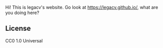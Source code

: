 Hi! This is legacv's website. Go look at https://legacv.github.io/, what are you doing here?

## License

CC0 1.0 Universal
